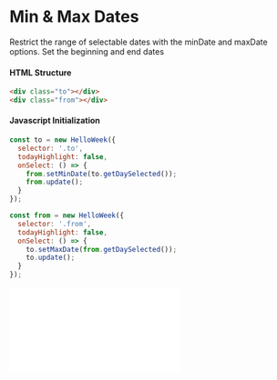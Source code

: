 # Min & Max Dates

Restrict the range of selectable dates with the minDate and maxDate options. Set the beginning and end dates

#### HTML Structure

```html
<div class="to"></div>
<div class="from"></div>
```

#### Javascript Initialization

```js
const to = new HelloWeek({
  selector: '.to',
  todayHighlight: false,
  onSelect: () => {
    from.setMinDate(to.getDaySelected());
    from.update();
  }
});

const from = new HelloWeek({
  selector: '.from',
  todayHighlight: false,
  onSelect: () => {
    to.setMaxDate(from.getDaySelected());
    to.update();
  }
});
```

<iframe
    src="docs/demos/min-max.html"
    frameborder="no"
    allowfullscreen="allowfullscreen">
</iframe>
